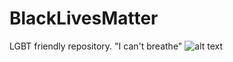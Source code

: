 # BlackLivesMatter
LGBT friendly repository. "I can't breathe"
![alt text](https://progressive.org/downloads/13148/download/lgbt%20black%20power.jpg?cb=d4790037d2c2bf01ff3c08a8c8b65ef4&w=1200)
